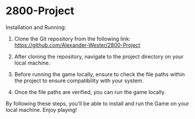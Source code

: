 # 2800-Project

Installation and Running: 

1. Clone the Git repository from the following link:
https://github.com/Alexander-Wester/2800-Project 
  
2. After cloning the repository, navigate to the project directory on your local machine. 

3. Before running the game locally, ensure to check the file paths within the project to ensure compatibility with your system. 

4. Once the file paths are verified, you can run the game locally. 


By following these steps, you'll be able to install and run the Game on your local machine. Enjoy playing! 

 
